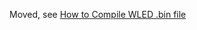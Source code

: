 Moved, see [How to Compile WLED .bin file](https://github.com/Aircoookie/WLED/wiki/How-To-Compile-WLED-.bin-File)